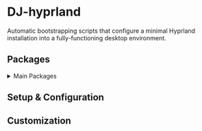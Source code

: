 # DJ-hyprland

Automatic bootstrapping scripts that configure a minimal Hyprland installation into a fully-functioning desktop environment.

## Packages

<details> 
  <summary>Main Packages</summary>

 | Software | Purpose |
  | ------------- | ------------- |
  | [Hyprland](https://github.com/hyprwm/hyprland) | Wayland Compositor|
  | [Kitty](https://github.com/kovidgoyal/kitty) | Terminal Emulator |
  | [Waybar](https://github.com/Alexays/Waybar) | Wayland Taskbar |
  | [Fish](https://github.com/fish-shell/fish-shell) | Unix Shell |
  | [Bemenu](https://github.com/Cloudef/bemenu) | Dynamic Window Manager |
  | [Swaync](https://github.com/ErikReider/SwayNotificationCenter) | Notification Daemon |
  | [Wlogout](https://github.com/ArtsyMacaw/wlogout) | Logout Menu |
  | [Starship](https://github.com/starship/starship) | Shell Prompt |
  | [Swaylock](https://github.com/swaywm/swaylock) | Screen Lock |
  | [Hyprpaper](https://github.com/hyprwm/hyprpaper) | Wallpaper Manager |
</details>

## Setup & Configuration



## Customization





